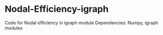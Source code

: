 # Nodal-Efficiency-igraph
Code for Nodal efficiency in igraph module
Dependencies: Numpy, igraph modules
